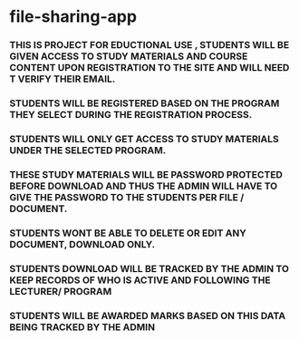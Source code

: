 # file-sharing-app

### THIS IS  PROJECT FOR EDUCTIONAL USE , STUDENTS WILL BE GIVEN ACCESS TO STUDY MATERIALS AND COURSE CONTENT UPON REGISTRATION TO THE SITE AND WILL NEED T VERIFY THEIR EMAIL.

### STUDENTS WILL BE REGISTERED BASED ON THE PROGRAM THEY SELECT DURING THE REGISTRATION PROCESS.

### STUDENTS WILL ONLY GET ACCESS TO STUDY MATERIALS UNDER THE SELECTED PROGRAM.

### THESE STUDY MATERIALS WILL BE PASSWORD PROTECTED BEFORE DOWNLOAD AND THUS THE ADMIN WILL HAVE TO GIVE THE PASSWORD TO THE STUDENTS PER FILE / DOCUMENT.

### STUDENTS WONT BE ABLE TO DELETE OR EDIT ANY DOCUMENT, DOWNLOAD ONLY.

### STUDENTS DOWNLOAD WILL BE TRACKED BY THE ADMIN TO KEEP RECORDS OF WHO IS ACTIVE AND FOLLOWING THE LECTURER/ PROGRAM

### STUDENTS WILL BE AWARDED MARKS BASED ON THIS DATA BEING TRACKED BY THE ADMIN
